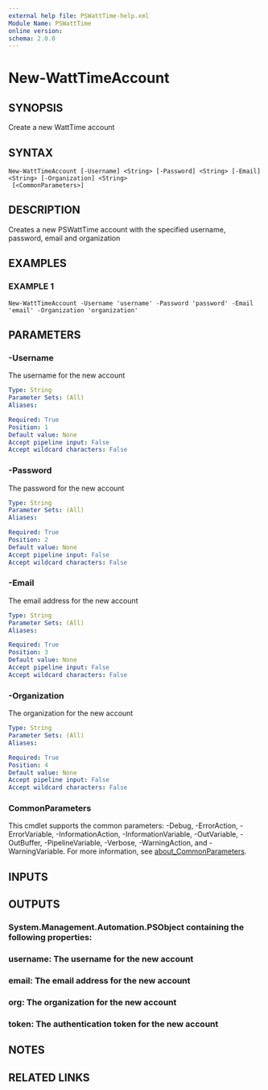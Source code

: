 ```yaml
---
external help file: PSWattTime-help.xml
Module Name: PSWattTime
online version:
schema: 2.0.0
---
```


# New-WattTimeAccount

## SYNOPSIS
Create a new WattTime account

## SYNTAX

```
New-WattTimeAccount [-Username] <String> [-Password] <String> [-Email] <String> [-Organization] <String>
 [<CommonParameters>]
```

## DESCRIPTION
Creates a new PSWattTime account with the specified username,
password, email and organization

## EXAMPLES

### EXAMPLE 1
```
New-WattTimeAccount -Username 'username' -Password 'password' -Email 'email' -Organization 'organization'
```

## PARAMETERS

### -Username
The username for the new account

```yaml
Type: String
Parameter Sets: (All)
Aliases:

Required: True
Position: 1
Default value: None
Accept pipeline input: False
Accept wildcard characters: False
```

### -Password
The password for the new account

```yaml
Type: String
Parameter Sets: (All)
Aliases:

Required: True
Position: 2
Default value: None
Accept pipeline input: False
Accept wildcard characters: False
```

### -Email
The email address for the new account

```yaml
Type: String
Parameter Sets: (All)
Aliases:

Required: True
Position: 3
Default value: None
Accept pipeline input: False
Accept wildcard characters: False
```

### -Organization
The organization for the new account

```yaml
Type: String
Parameter Sets: (All)
Aliases:

Required: True
Position: 4
Default value: None
Accept pipeline input: False
Accept wildcard characters: False
```

### CommonParameters
This cmdlet supports the common parameters: -Debug, -ErrorAction, -ErrorVariable, -InformationAction, -InformationVariable, -OutVariable, -OutBuffer, -PipelineVariable, -Verbose, -WarningAction, and -WarningVariable. For more information, see [about_CommonParameters](http://go.microsoft.com/fwlink/?LinkID=113216).

## INPUTS

## OUTPUTS

### System.Management.Automation.PSObject containing the following properties:
###     username: The username for the new account
###     email: The email address for the new account
###     org: The organization for the new account
###     token: The authentication token for the new account
## NOTES

## RELATED LINKS
